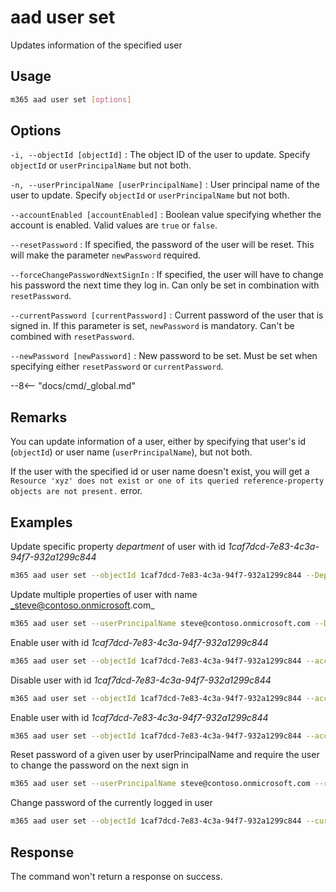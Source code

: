 # aad user set

Updates information of the specified user

## Usage

```sh
m365 aad user set [options]
```

## Options

`-i, --objectId [objectId]`
: The object ID of the user to update. Specify `objectId` or `userPrincipalName` but not both.

`-n, --userPrincipalName [userPrincipalName]`
: User principal name of the user to update. Specify `objectId` or `userPrincipalName` but not both.

`--accountEnabled [accountEnabled]`
: Boolean value specifying whether the account is enabled. Valid values are `true` or `false`.

`--resetPassword`
: If specified, the password of the user will be reset. This will make the parameter `newPassword` required.

`--forceChangePasswordNextSignIn`
: If specified, the user will have to change his password the next time they log in. Can only be set in combination with `resetPassword`.

`--currentPassword [currentPassword]`
: Current password of the user that is signed in. If this parameter is set, `newPassword` is mandatory. Can't be combined with `resetPassword`.

`--newPassword [newPassword]`
: New password to be set. Must be set when specifying either `resetPassword` or `currentPassword`.

--8<-- "docs/cmd/_global.md"

## Remarks

You can update information of a user, either by specifying that user's id (`objectId`) or user name (`userPrincipalName`), but not both.

If the user with the specified id or user name doesn't exist, you will get a `Resource 'xyz' does not exist or one of its queried reference-property objects are not present.` error.

## Examples

Update specific property _department_ of user with id _1caf7dcd-7e83-4c3a-94f7-932a1299c844_

```sh
m365 aad user set --objectId 1caf7dcd-7e83-4c3a-94f7-932a1299c844 --Department IT
```

Update multiple properties of user with name _steve@contoso.onmicrosoft.com_

```sh
m365 aad user set --userPrincipalName steve@contoso.onmicrosoft.com --Department "Sales & Marketing" --CompanyName Contoso
```

Enable user with id _1caf7dcd-7e83-4c3a-94f7-932a1299c844_

```sh
m365 aad user set --objectId 1caf7dcd-7e83-4c3a-94f7-932a1299c844 --accountEnabled true
```

Disable user with id _1caf7dcd-7e83-4c3a-94f7-932a1299c844_

```sh
m365 aad user set --objectId 1caf7dcd-7e83-4c3a-94f7-932a1299c844 --accountEnabled false
```

Enable user with id _1caf7dcd-7e83-4c3a-94f7-932a1299c844_

```sh
m365 aad user set --objectId 1caf7dcd-7e83-4c3a-94f7-932a1299c844 --accountEnabled true
```

Reset password of a given user by userPrincipalName and require the user to change the password on the next sign in

```sh
m365 aad user set --userPrincipalName steve@contoso.onmicrosoft.com --resetPassword --password 6NLUId79Lc24 --forceChangePasswordNextSignIn
```

Change password of the currently logged in user

```sh
m365 aad user set --objectId 1caf7dcd-7e83-4c3a-94f7-932a1299c844 --currentPassword SLBF5gnRtyYc --newPassword 6NLUId79Lc24
```

## Response

The command won't return a response on success.
